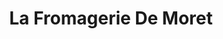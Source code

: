 ---
title: "La Fromagerie De Moret"
url: /moret-loing-et-orvanne/la-fromagerie-de-moret/
shop: Käse
---